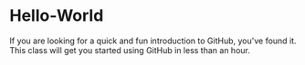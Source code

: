 # Hello-World
If you are looking for a quick and fun introduction to GitHub, you've found it. This class will get you started using GitHub in less than an hour.
